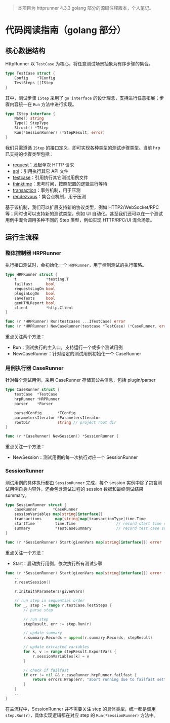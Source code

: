 > 本项目为 httprunner 4.3.3 golang 部分的源码注释版本，个人笔记。

# 代码阅读指南（golang 部分）

## 核心数据结构

HttpRunner 以 `TestCase` 为核心，将任意测试场景抽象为有序步骤的集合。

```go
type TestCase struct {
	Config    *TConfig
	TestSteps []IStep
}
```

其中，测试步骤 `IStep` 采用了 `go interface` 的设计理念，支持进行任意拓展；步骤内容统一在 `Run` 方法中进行实现。

```go
type IStep interface {
	Name() string
	Type() StepType
	Struct() *TStep
	Run(*SessionRunner) (*StepResult, error)
}
```

我们只需遵循 `IStep` 的接口定义，即可实现各种类型的测试步骤类型。当前 hrp 已支持的步骤类型包括：

- [request](step_request.go)：发起单次 HTTP 请求
- [api](step_api.go)：引用执行其它 API 文件
- [testcase](step_testcase.go)：引用执行其它测试用例文件
- [thinktime](step_thinktime.go)：思考时间，按照配置的逻辑进行等待
- [transaction](step_transaction.go)：事务机制，用于压测
- [rendezvous](step_rendezvous.go)：集合点机制，用于压测

基于该机制，我们可以扩展支持新的协议类型，例如 HTTP2/WebSocket/RPC 等；同时也可以支持新的测试类型，例如 UI 自动化。甚至我们还可以在一个测试用例中混合调用多种不同的 Step 类型，例如实现 HTTP/RPC/UI 混合场景。

## 运行主流程

### 整体控制器 HRPRunner

执行接口测试时，会初始化一个 `HRPRunner`，用于控制测试的执行策略。

```go
type HRPRunner struct {
	t             *testing.T
	failfast      bool
	requestsLogOn bool
	pluginLogOn   bool
	saveTests     bool
	genHTMLReport bool
	client        *http.Client
}

func (r *HRPRunner) Run(testcases ...ITestCase) error
func (r *HRPRunner) NewCaseRunner(testcase *TestCase) (*CaseRunner, error)
```

重点关注两个方法：

- Run：测试执行的主入口，支持运行一个或多个测试用例
- NewCaseRunner：针对给定的测试用例初始化一个 CaseRunner

### 用例执行器 CaseRunner

针对每个测试用例，采用 CaseRunner 存储其公共信息，包括 plugin/parser

```go
type CaseRunner struct {
	testCase  *TestCase
	hrpRunner *HRPRunner
	parser    *Parser

	parsedConfig       *TConfig
	parametersIterator *ParametersIterator
	rootDir            string // project root dir
}

func (r *CaseRunner) NewSession() *SessionRunner {
```

重点关注一个方法：

- NewSession：测试用例的每一次执行对应一个 SessionRunner

### SessionRunner

测试用例的具体执行都由 `SessionRunner` 完成，每个 session 实例中除了包含测试用例自身内容外，还会包含测试过程的 session 数据和最终测试结果 summary。

```go
type SessionRunner struct {
	caseRunner       *CaseRunner
	sessionVariables map[string]interface{}
	transactions      map[string]map[transactionType]time.Time
	startTime         time.Time                  // record start time of the testcase
	summary           *TestCaseSummary           // record test case summary
}

func (r *SessionRunner) Start(givenVars map[string]interface{}) error
```

重点关注一个方法：

- Start：启动执行用例，依次执行所有测试步骤

```go
func (r *SessionRunner) Start(givenVars map[string]interface{}) error {
	...
	r.resetSession()

	r.InitWithParameters(givenVars)

	// run step in sequential order
	for _, step := range r.testCase.TestSteps {
		// parse step

		// run step
		stepResult, err := step.Run(r)

		// update summary
		r.summary.Records = append(r.summary.Records, stepResult)

		// update extracted variables
		for k, v := range stepResult.ExportVars {
			r.sessionVariables[k] = v
		}

		// check if failfast
		if err != nil && r.caseRunner.hrpRunner.failfast {
			return errors.Wrap(err, "abort running due to failfast setting")
		}
	}
	...
}
```

在主流程中，SessionRunner 并不需要关注 step 的具体类型，统一都是调用 `step.Run(r)`，具体实现逻辑都在对应 step 的 `Run(*SessionRunner)` 方法中。
